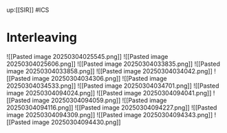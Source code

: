 up:[[SIR]]
#ICS
# Interleaving
![[Pasted image 20250304025545.png]]
![[Pasted image 20250304025606.png]]
![[Pasted image 20250304033835.png]]
![[Pasted image 20250304033858.png]]
![[Pasted image 20250304034042.png]]
![[Pasted image 20250304034306.png]]
![[Pasted image 20250304034533.png]]
![[Pasted image 20250304034701.png]]
![[Pasted image 20250304094024.png]]
![[Pasted image 20250304094041.png]]
![[Pasted image 20250304094059.png]]
![[Pasted image 20250304094116.png]]
![[Pasted image 20250304094227.png]]
![[Pasted image 20250304094309.png]]
![[Pasted image 20250304094343.png]]
![[Pasted image 20250304094430.png]]
